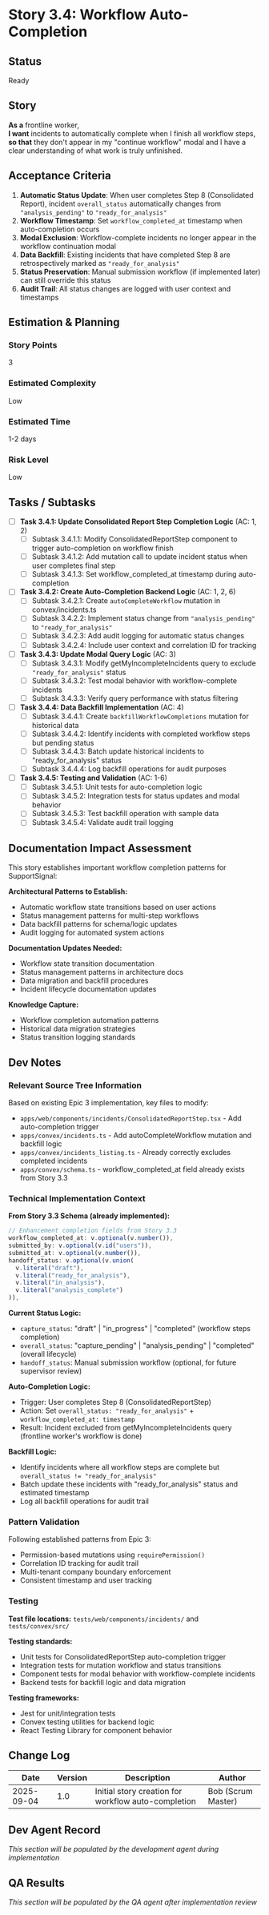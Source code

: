 # Story 3.4: Workflow Auto-Completion

## Status
Ready

## Story
**As a** frontline worker,  
**I want** incidents to automatically complete when I finish all workflow steps,  
**so that** they don't appear in my "continue workflow" modal and I have a clear understanding of what work is truly unfinished.

## Acceptance Criteria

1. **Automatic Status Update**: When user completes Step 8 (Consolidated Report), incident `overall_status` automatically changes from `"analysis_pending"` to `"ready_for_analysis"`
2. **Workflow Timestamp**: Set `workflow_completed_at` timestamp when auto-completion occurs  
3. **Modal Exclusion**: Workflow-complete incidents no longer appear in the workflow continuation modal
4. **Data Backfill**: Existing incidents that have completed Step 8 are retrospectively marked as `"ready_for_analysis"`
5. **Status Preservation**: Manual submission workflow (if implemented later) can still override this status
6. **Audit Trail**: All status changes are logged with user context and timestamps

## Estimation & Planning

### Story Points
3

### Estimated Complexity  
Low

### Estimated Time
1-2 days

### Risk Level
Low

## Tasks / Subtasks

- [ ] **Task 3.4.1: Update Consolidated Report Step Completion Logic** (AC: 1, 2)
  - [ ] Subtask 3.4.1.1: Modify ConsolidatedReportStep component to trigger auto-completion on workflow finish
  - [ ] Subtask 3.4.1.2: Add mutation call to update incident status when user completes final step
  - [ ] Subtask 3.4.1.3: Set workflow_completed_at timestamp during auto-completion

- [ ] **Task 3.4.2: Create Auto-Completion Backend Logic** (AC: 1, 2, 6)  
  - [ ] Subtask 3.4.2.1: Create `autoCompleteWorkflow` mutation in convex/incidents.ts
  - [ ] Subtask 3.4.2.2: Implement status change from `"analysis_pending"` to `"ready_for_analysis"`
  - [ ] Subtask 3.4.2.3: Add audit logging for automatic status changes
  - [ ] Subtask 3.4.2.4: Include user context and correlation ID for tracking

- [ ] **Task 3.4.3: Update Modal Query Logic** (AC: 3)
  - [ ] Subtask 3.4.3.1: Modify getMyIncompleteIncidents query to exclude `"ready_for_analysis"` status
  - [ ] Subtask 3.4.3.2: Test modal behavior with workflow-complete incidents
  - [ ] Subtask 3.4.3.3: Verify query performance with status filtering

- [ ] **Task 3.4.4: Data Backfill Implementation** (AC: 4)
  - [ ] Subtask 3.4.4.1: Create `backfillWorkflowCompletions` mutation for historical data
  - [ ] Subtask 3.4.4.2: Identify incidents with completed workflow steps but pending status
  - [ ] Subtask 3.4.4.3: Batch update historical incidents to "ready_for_analysis" status
  - [ ] Subtask 3.4.4.4: Log backfill operations for audit purposes

- [ ] **Task 3.4.5: Testing and Validation** (AC: 1-6)
  - [ ] Subtask 3.4.5.1: Unit tests for auto-completion logic
  - [ ] Subtask 3.4.5.2: Integration tests for status updates and modal behavior
  - [ ] Subtask 3.4.5.3: Test backfill operation with sample data
  - [ ] Subtask 3.4.5.4: Validate audit trail logging

## Documentation Impact Assessment

This story establishes important workflow completion patterns for SupportSignal:

**Architectural Patterns to Establish:**
- Automatic workflow state transitions based on user actions
- Status management patterns for multi-step workflows  
- Data backfill patterns for schema/logic updates
- Audit logging for automated system actions

**Documentation Updates Needed:**
- Workflow state transition documentation
- Status management patterns in architecture docs
- Data migration and backfill procedures
- Incident lifecycle documentation updates

**Knowledge Capture:**
- Workflow completion automation patterns
- Historical data migration strategies
- Status transition logging standards

## Dev Notes

### Relevant Source Tree Information
Based on existing Epic 3 implementation, key files to modify:
- `apps/web/components/incidents/ConsolidatedReportStep.tsx` - Add auto-completion trigger
- `apps/convex/incidents.ts` - Add autoCompleteWorkflow mutation and backfill logic  
- `apps/convex/incidents_listing.ts` - Already correctly excludes completed incidents
- `apps/convex/schema.ts` - workflow_completed_at field already exists from Story 3.3

### Technical Implementation Context

**From Story 3.3 Schema (already implemented):**
```typescript
// Enhancement completion fields from Story 3.3
workflow_completed_at: v.optional(v.number()),
submitted_by: v.optional(v.id("users")),  
submitted_at: v.optional(v.number()),
handoff_status: v.optional(v.union(
  v.literal("draft"),
  v.literal("ready_for_analysis"), 
  v.literal("in_analysis"),
  v.literal("analysis_complete")
)),
```

**Current Status Logic:**
- `capture_status`: "draft" | "in_progress" | "completed" (workflow steps completion)
- `overall_status`: "capture_pending" | "analysis_pending" | "completed" (overall lifecycle)
- `handoff_status`: Manual submission workflow (optional, for future supervisor review)

**Auto-Completion Logic:**
- Trigger: User completes Step 8 (ConsolidatedReportStep) 
- Action: Set `overall_status: "ready_for_analysis"` + `workflow_completed_at: timestamp`
- Result: Incident excluded from getMyIncompleteIncidents query (frontline worker's workflow is done)

**Backfill Logic:**
- Identify incidents where all workflow steps are complete but `overall_status != "ready_for_analysis"`
- Batch update these incidents with "ready_for_analysis" status and estimated timestamp
- Log all backfill operations for audit trail

### Pattern Validation
Following established patterns from Epic 3:
- Permission-based mutations using `requirePermission()` 
- Correlation ID tracking for audit trail
- Multi-tenant company boundary enforcement
- Consistent timestamp and user tracking

### Testing
**Test file locations:** `tests/web/components/incidents/` and `tests/convex/src/`

**Testing standards:**
- Unit tests for ConsolidatedReportStep auto-completion trigger
- Integration tests for mutation workflow and status transitions  
- Component tests for modal behavior with workflow-complete incidents
- Backend tests for backfill logic and data migration

**Testing frameworks:** 
- Jest for unit/integration tests
- Convex testing utilities for backend logic
- React Testing Library for component behavior

## Change Log

| Date | Version | Description | Author |
|------|---------|-------------|---------|
| 2025-09-04 | 1.0 | Initial story creation for workflow auto-completion | Bob (Scrum Master) |

## Dev Agent Record

*This section will be populated by the development agent during implementation*

## QA Results  

*This section will be populated by the QA agent after implementation review*